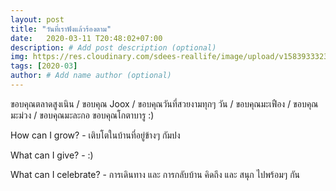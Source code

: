 ```yaml
---
layout: post
title: "วันที่เราฟังแล้วร้องตาม"
date:   2020-03-11 T20:48:02+07:00
description: # Add post description (optional)
img: https://res.cloudinary.com/sdees-reallife/image/upload/v1583933323/IMG_3188.jpg # Add image post (optional)
tags: [2020-03]
author: # Add name author (optional)
---
```

ขอบคุณตลาดสูงเนิน /  ขอบคุณ Joox / ขอบคุณวันที่สวยงามทุกๆ วัน / ขอบคุณมะเฟือง / ขอบคุณมะม่วง / ขอบคุณมะละกอ  ขอบคุณโกตาบารู :)

<i class="fa fa-child" style="color:plum"></i>

How can I grow? - เติบโตในบ้านที่อยู่ข้างๆ กัมปง

What can I give? - :)

What can I celebrate? - การเดินทาง และ การกลับบ้าน คิดถึง และ สนุก ไปพร้อมๆ กัน
